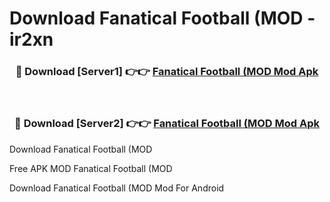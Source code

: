# Download Fanatical Football (MOD - ir2xn



<div align="center">
<h3>🔴 Download [Server1] 👉👉 <a href="https://momento.my/?title=Fanatical_Football_(MOD">Fanatical Football (MOD Mod Apk</a></h3><br>

<h3>🔴 Download [Server2] 👉👉 <a href="https://momento.my/?title=Fanatical_Football_(MOD">Fanatical Football (MOD Mod Apk</a></h3>
</div>



Download Fanatical Football (MOD 

Free APK MOD Fanatical Football (MOD 

Download Fanatical Football (MOD Mod For Android
